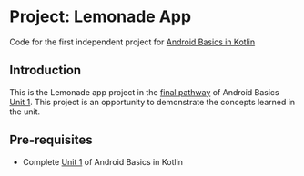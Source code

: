 Project: Lemonade App 
==================================

Code for the first independent project for [Android Basics in Kotlin](https://developer.android.com/courses/android-basics-kotlin/course)

Introduction
------------

This is the Lemonade app project in the [final pathway](https://developer.android.com/courses/pathways/android-basics-kotlin-four) of Android Basics [Unit 1](https://developer.android.com/courses/android-basics-kotlin/unit-1). This project is an opportunity to demonstrate the concepts learned in the unit.

Pre-requisites
--------------

- Complete [Unit 1](https://developer.android.com/courses/android-basics-kotlin/unit-1) of Android Basics in Kotlin
